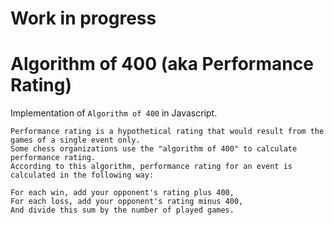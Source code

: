 # Work in progress

# Algorithm of 400 (aka Performance Rating)

Implementation of `Algorithm of 400` in Javascript.

```
Performance rating is a hypothetical rating that would result from the games of a single event only. 
Some chess organizations use the "algorithm of 400" to calculate performance rating. 
According to this algorithm, performance rating for an event is calculated in the following way:

For each win, add your opponent's rating plus 400,
For each loss, add your opponent's rating minus 400,
And divide this sum by the number of played games.
```
